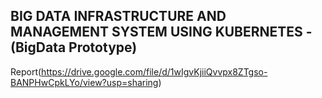 ## BIG DATA INFRASTRUCTURE AND MANAGEMENT SYSTEM USING KUBERNETES - (BigData Prototype)

Report(https://drive.google.com/file/d/1wIgvKjiiQvvpx8ZTgso-BANPHwCpkLYo/view?usp=sharing)
